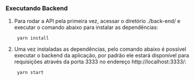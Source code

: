 
### Executando Backend

1. Para rodar a API pela primeira vez, acessar o diretório ./back-end/ e executar o comando abaixo para instalar as dependências:

		yarn install

2. Uma vez instaladas as dependências, pelo comando abaixo é possível executar o backend da aplicação, por padrão ele estará disponível para requisições através da porta 3333 no endereço http://localhost:3333/:

		yarn start
